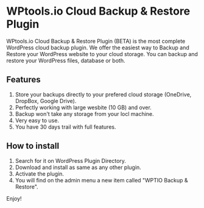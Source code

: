 # WPtools.io Cloud Backup & Restore Plugin

WPtools.io Cloud Backup & Restore Plugin (BETA) is the most complete WordPress cloud backup plugin. We offer the easiest way to Backup and Restore  your WordPress website to your cloud storage. You can backup and restore your WordPress files, database or both.

## Features 

1. Store your backups directly to your prefered cloud storage (OneDrive, DropBox, Google Drive).
2. Perfectly working with large wesbite (10 GB) and over.
3. Backup won't take any storage from your locl machine.
4. Very easy to use.
5. You have 30 days trail with full features.

## How to install

1. Search for it on WordPress Plugin Directory.
2. Download and install as same as any other plugin.
3. Activate the plugin.
4. You will find on the admin menu a new item called "WPTIO Backup & Restore".

Enjoy!

